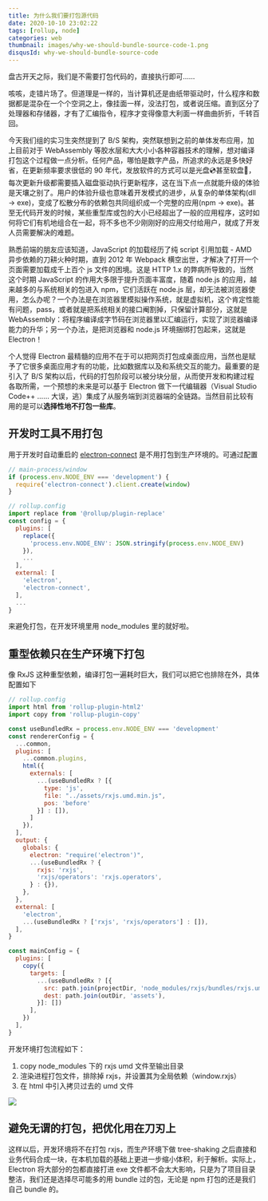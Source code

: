 ```yaml
---
title: 为什么我们要打包源代码
date: 2020-10-10 23:02:22
tags: [rollup, node]
categories: web
thumbnail: images/why-we-should-bundle-source-code-1.png
disqusId: why-we-should-bundle-source-code
---
```


盘古开天之际，我们是不需要打包代码的，直接执行即可……

咳咳，走错片场了。但道理是一样的，当计算机还是由纸带驱动时，什么程序和数据都是混杂在一个个空洞之上，像挂面一样，没法打包，或者说压缩。直到区分了处理器和存储器，才有了汇编指令，程序才变得像意大利面一样曲曲折折，千转百回。

今天我们组的实习生突然提到了 B/S 架构，突然联想到之前的单体发布应用，加上目前对于 WebAssembly 等胶水层和大大小小各种容器技术的理解，想对编译打包这个过程做一点分析。任何产品，哪怕是数字产品，所追求的永远是多快好省，在更新频率要求很低的 90 年代，发放软件的方式可以是光盘💿甚至软盘💾，每次更新升级都需要插入磁盘驱动执行更新程序，这在当下点一点就能升级的体验是天壤之别了。用户的体验升级也意味着开发模式的进步，从复杂的单体架构(dll -> exe)，变成了松散分布的依赖包共同组织成一个完整的应用(npm -> exe)。甚至无代码开发的时候，某些重型库或包的大小已经超出了一般的应用程序，这时如何将它们有机地组合在一起，将不多也不少刚刚好的应用交付给用户，就成了开发人员需要解决的难题。

熟悉前端的朋友应该知道，JavaScript 的加载经历了纯 script 引用加载 - AMD 异步依赖的刀耕火种时期，直到 2012 年 Webpack 横空出世，才解决了打开一个页面需要加载成千上百个 js 文件的困境。这是 HTTP 1.x 的弊病所导致的，当然这个时期 JavaScript 的作用大多限于提升页面丰富度，随着 node.js 的应用，越来越多的与系统相关的包进入 npm，它们活跃在 node.js 层，却无法被浏览器使用，怎么办呢？一个办法是在浏览器里模拟操作系统，就是虚拟机，这个肯定性能有问题，pass，或者就是把系统相关的接口阉割掉，只保留计算部分，这就是 WebAssembly：将程序编译成字节码在浏览器里以汇编运行，实现了浏览器编译能力的升华；另一个办法，是把浏览器和 node.js 环境捆绑打包起来，这就是 Electron！

个人觉得 Electron 最精髓的应用不在于可以把网页打包成桌面应用，当然也是赋予了它很多桌面应用才有的功能，比如数据库以及和系统交互的能力。最重要的是引入了 B/S 架构以后，代码的打包阶段可以被分块分层，从而使开发和构建过程各取所需，一个预想的未来是可以基于 Electron 做下一代编辑器（Visual Studio Code++ …… 大误，逃）集成了从服务端到浏览器端的全链路。当然目前比较有用的是可以**选择性地不打包一些库**。

## 开发时工具不用打包

用于开发时自动重启的 [electron-connect](https://github.com/Quramy/electron-connect) 是不用打包到生产环境的。可通过配置
```js
// main-process/window
if (process.env.NODE_ENV === 'development') {
  require('electron-connect').client.create(window)
}
```
```js
// rollup.config
import replace from '@rollup/plugin-replace'
const config = {
  plugins: [
    replace({
      'process.env.NODE_ENV': JSON.stringify(process.env.NODE_ENV)
    }),
    ...
  ],
  external: [
    'electron',
    'electron-connect',
  ],
  ...
}
```
来避免打包，在开发环境里用 node_modules 里的就好啦。

## 重型依赖只在生产环境下打包

像 RxJS 这种重型依赖，编译打包一遍耗时巨大，我们可以把它也排除在外，具体配置如下
```js
// rollup.config
import html from 'rollup-plugin-html2'
import copy from 'rollup-plugin-copy'

const useBundledRx = process.env.NODE_ENV === 'development'
const rendererConfig = {
  ...common,
  plugins: [
    ...common.plugins,
    html({
      externals: [
        ...(useBundledRx ? [{
          type: 'js',
          file: "../assets/rxjs.umd.min.js",
          pos: 'before'
        }] : []),
      ]
    }),
  ],
  output: {
    globals: {
      electron: "require('electron')",
      ...(useBundledRx ? {
        rxjs: 'rxjs',
        'rxjs/operators': 'rxjs.operators',
      } : {}),
    },
  },
  external: [
    'electron',
    ...(useBundledRx ? ['rxjs', 'rxjs/operators'] : []),
  ],
}

const mainConfig = {
  plugins: [
    copy({
      targets: [
        ...(useBundledRx ? [{
          src: path.join(projectDir, 'node_modules/rxjs/bundles/rxjs.umd.min.js'),
          dest: path.join(outDir, 'assets'),
        }]: [])
      ],
    })
  ],
}
```

开发环境打包流程如下：
1. copy node_modules 下的 rxjs umd 文件至输出目录
2. 渲染进程打包文件，排除掉 rxjs，并设置其为全局依赖（window.rxjs）
3. 在 html 中引入拷贝过去的 umd 文件

![](/blog/images/why-we-should-bundle-source-code-2.png)

## 避免无谓的打包，把优化用在刀刃上

这样以后，开发环境将不在打包 rxjs，而生产环境下做 tree-shaking 之后直接和业务代码合成一块，在本机加载的基础上更进一步缩小体积，利于解析。实际上，Electron 将大部分的包都直接打进 exe 文件都不会太大影响，只是为了项目目录整洁，我们还是选择尽可能多的用 bundle 过的包，无论是 npm 打包的还是我们自己 bundle 的。

